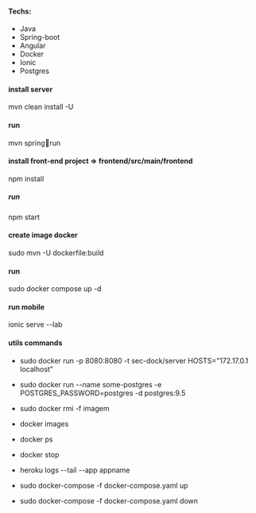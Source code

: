 #### Techs:
 - Java
 - Spring-boot 
 - Angular 
 - Docker
 - Ionic
 - Postgres 
 
#### install server
mvn clean install -U

#### run
mvn spring:boot:run

#### install front-end project => frontend/src/main/frontend
npm install

##### run
npm start

#### create image docker
sudo mvn -U dockerfile:build

#### run
sudo docker compose up -d

#### run mobile
ionic serve --lab










#### utils commands
 - sudo docker run -p 8080:8080 -t sec-dock/server HOSTS="172.17.0.1 localhost"
 - sudo docker run --name some-postgres -e POSTGRES_PASSWORD=postgres -d postgres:9.5
 - sudo docker rmi -f imagem
 - docker images
 - docker ps 
 - docker stop <nome da imagem>	
 - heroku logs --tail --app appname
 
- sudo docker-compose -f docker-compose.yaml up
- sudo docker-compose -f docker-compose.yaml down

 